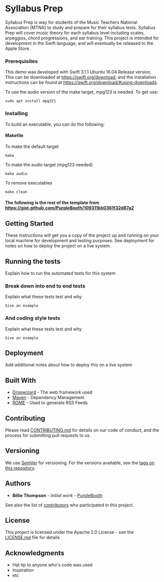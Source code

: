 # Syllabus Prep

Syllabus Prep is way for students of the Music Teachers National Association (MTNA) to study and prepare for their syllabus tests. Syllabus Prep will cover music theory for each syllabus level including scales, arpeggios, chord progressions, and ear training. This project is intended for development in the Swift language, and will eventually be released to the Apple Store.

### Prerequisites

This demo was developed with Swift 3.1.1 Ubuntu 16.04 Release version. This can be downloaded at https://swift.org/download, and the installation instructions can be found at https://swift.org/download/#using-downloads.

To use the audio version of the make target, mpg123 is needed. To get use:

```
sudo apt install mpg321
```

### Installing

To build an executable, you can do the following:

#### Makefile

To make the default target

```
make
```

To make the audio target (mpg123 needed)

```
make audio
```

To remove executables

```
make clean
```

#### The following is the rest of the template from https://gist.github.com/PurpleBooth/109311bb0361f32d87a2

## Getting Started

These instructions will get you a copy of the project up and running on your local machine for development and testing purposes. See deployment for notes on how to deploy the project on a live system.

## Running the tests

Explain how to run the automated tests for this system

### Break down into end to end tests

Explain what these tests test and why

```
Give an example
```

### And coding style tests

Explain what these tests test and why

```
Give an example
```

## Deployment

Add additional notes about how to deploy this on a live system

## Built With

* [Dropwizard](http://www.dropwizard.io/1.0.2/docs/) - The web framework used
* [Maven](https://maven.apache.org/) - Dependency Management
* [ROME](https://rometools.github.io/rome/) - Used to generate RSS Feeds

## Contributing

Please read [CONTRIBUTING.md](https://gist.github.com/PurpleBooth/b24679402957c63ec426) for details on our code of conduct, and the process for submitting pull requests to us.

## Versioning

We use [SemVer](http://semver.org/) for versioning. For the versions available, see the [tags on this repository](https://github.com/your/project/tags). 

## Authors

* **Billie Thompson** - *Initial work* - [PurpleBooth](https://github.com/PurpleBooth)

See also the list of [contributors](https://github.com/your/project/contributors) who participated in this project.

## License

This project is licensed under the Apache 2.0 License - see the [LICENSE.md](LICENSE.md) file for details

## Acknowledgments

* Hat tip to anyone who's code was used
* Inspiration
* etc


